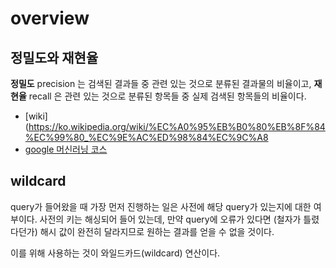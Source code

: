 # overview

## 정밀도와 재현율
__정밀도__ precision 는 검색된 결과들 중 관련 있는 것으로 분류된 결과물의 비율이고, __재현율__ recall 은 관련 있는 것으로 분류된 항목들 중 실제 검색된 항목들의 비율이다.


- [wiki](https://ko.wikipedia.org/wiki/%EC%A0%95%EB%B0%80%EB%8F%84%EC%99%80_%EC%9E%AC%ED%98%84%EC%9C%A8
- [google 머신러닝 코스](https://developers.google.com/machine-learning/crash-course/classification/precision-and-recall?hl=ko)

## wildcard
query가 들어왔을 때 가장 먼저 진행하는 일은 사전에 해당 query가 있는지에 대한 여부이다. 사전의 키는 해싱되어 들어 있는데, 만약 query에 오류가 있다면 (철자가 틀렸다던가) 해시 값이 완전히 달라지므로 원하는 결과를 얻을 수 없을 것이다.

이를 위해 사용하는 것이 와일드카드(wildcard) 연산이다.
